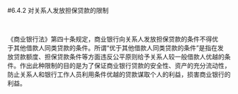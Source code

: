 #6.4.2 对关系人发放担保贷款的限制
<p>&nbsp;</p>
    <p>《商业银行法》第四十条规定，商业银行向关系人发放担保贷款的条件不得优<br />
      于其他借款人同类贷款的条件。所谓“优于其他借款人同类贷款的条件”是指在发<br />
      放贷款额度、担保贷款条件等方面违反公平原则给予关系人较一般借款人优越的条<br />
      件。作出此种限制的目的是为了保证商业银行贷款的安全性、资产的充分流动性，<br />
      防止关系人和银行工作人员利用条件优越的贷款谋取个人的利益，损害商业银行的<br />
    利益。</p>